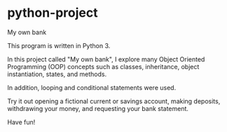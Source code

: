 # python-project
My own bank

This program is written in Python 3.

In this project called "My own bank", I explore many Object Oriented Programming (OOP) concepts such as classes, inheritance, object instantiation, states, and methods.

In addition, looping and conditional statements were used.

Try it out opening a fictional current or savings account, making deposits, withdrawing your money, and requesting your bank statement.

Have fun!
